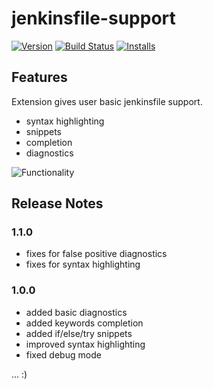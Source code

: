 # jenkinsfile-support
[![Version][version-badge]][version] [![Build Status][build-badge]][build] [![Installs][installs-badge]][installs]

[version-badge]: https://vsmarketplacebadge.apphb.com/version/ivory-lab.jenkinsfile-support.svg
[version]: https://marketplace.visualstudio.com/items?itemName=ivory-lab.jenkinsfile-support
[build-badge]: https://dev.azure.com/ivory-lab/jenkinsfile-support/_apis/build/status/sgwozdz.jenkinsfile-support
[build]: https://dev.azure.com/ivory-lab/jenkinsfile-support/_build/latest?definitionId=1
[installs-badge]: https://vsmarketplacebadge.apphb.com/installs-short/ivory-lab.jenkinsfile-support.svg
[installs]: https://marketplace.visualstudio.com/items?itemName=ivory-lab.jenkinsfile-support

## Features

Extension gives user basic jenkinsfile support.

* syntax highlighting
* snippets
* completion
* diagnostics

![Functionality](https://github.com/sgwozdz/jenkinsfile-support/raw/master/images/functionality.png)

## Release Notes

### 1.1.0
- fixes for false positive diagnostics
- fixes for syntax highlighting

### 1.0.0
- added basic diagnostics
- added keywords completion
- added if/else/try snippets
- improved syntax highlighting
- fixed debug mode

... :)